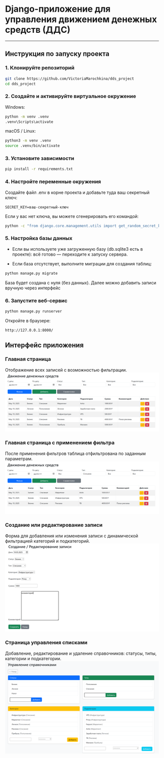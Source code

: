 # Django-приложение для управления движением денежных средств (ДДС)

---

## Инструкция по запуску проекта

### 1. Клонируйте репозиторий

```bash
git clone https://github.com/VictoriaMarochkina/dds_project
cd dds_project
```
### 2. Создайте и активируйте виртуальное окружение
Windows:
```bash
python -m venv .venv
.venv\Scripts\activate
```
macOS / Linux:
```bash
python3 -m venv .venv
source .venv/bin/activate
```
### 3. Установите зависимости
```bash
pip install -r requirements.txt
```
### 4. Настройте переменные окружения
Создайте файл .env в корне проекта и добавьте туда ваш секретный ключ:
```
SECRET_KEY=ваш-секретный-ключ
```
Если у вас нет ключа, вы можете сгенерировать его командой:

```bash
python -c "from django.core.management.utils import get_random_secret_key; print(get_random_secret_key())"
```

### 5. Настройка базы данных
- Если вы используете уже загруженную базу (db.sqlite3 есть в проекте):
всё готово — переходите к запуску сервера.

- Если база отсутствует, выполните миграции для создания таблиц:

```bash
python manage.py migrate
```
База будет создана с нуля (без данных). Далее можно добавить записи вручную через интерфейс

### 6. Запустите веб-сервис
```bash
python manage.py runserver
```
Откройте в браузере:
```
http://127.0.0.1:8000/
```
## Интерфейс приложения

### Главная страница
Отображение всех записей с возможностью фильтрации.
![Главная страница](img/Главная%20страница.png)

### Главная страница с применением фильтра
После применения фильтров таблица отфильтрована по заданным параметрам.
![Фильтрация](img/Главная%20страница%20с%20применением%20фильтра.png)

### Создание или редактирование записи
Форма для добавления или изменения записи с динамической фильтрацией категорий и подкатегорий.
![Форма записи](img/Создание%20или%20редактирование%20записи.png)

### Страница управления списками
Добавление, редактирование и удаление справочников: статусы, типы, категории и подкатегории.
![Справочники](img/Страница%20управления%20списками.png)


